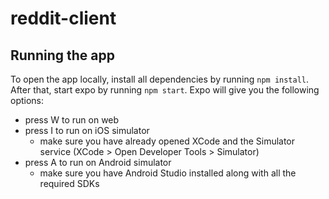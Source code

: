 # reddit-client

## Running the app

To open the app locally, install all dependencies by running `npm install`. After that, start expo by running `npm start`. Expo will give you the following options:

- press W to run on web
- press I to run on iOS simulator
  - make sure you have already opened XCode and the Simulator service (XCode > Open Developer Tools > Simulator)
- press A to run on Android simulator
  - make sure you have Android Studio installed along with all the required SDKs

